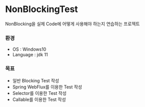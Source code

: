 # NonBlockingTest
NonBlocking을 실제 Code에 어떻게 사용해야 하는지 연습하는 프로젝트

### 환경
  * OS : Windows10
  * Language : jdk 11

### 목표
  * 일반 Blocking Test 작성
  * Spring WebFlux를 이용한 Test 작성
  * Selector를 이용한 Test 작성
  * Callable를 이용한 Test 작성